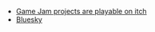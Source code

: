 - [Game Jam projects are playable on itch](https://cubellia.itch.io)
- [Bluesky](https://bsky.app/profile/cubellia.itch.io)

